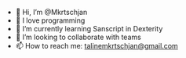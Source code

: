- 👋 Hi, I’m @Mkrtschjan
- 👀 I love programming
- 🌱 I’m currently learning Sanscript in Dexterity
- 💞️ I’m looking to collaborate with teams
- 📫 How to reach me: talinemkrtschjan@gmail.com

<!---
Mkrtschjan/Mkrtschjan is a ✨ special ✨ repository because its `README.md` (this file) appears on your GitHub profile.
You can click the Preview link to take a look at your changes.
--->
